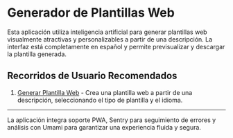 # Generador de Plantillas Web

Esta aplicación utiliza inteligencia artificial para generar plantillas web visualmente atractivas y personalizables a partir de una descripción. La interfaz está completamente en español y permite previsualizar y descargar la plantilla generada.

## Recorridos de Usuario Recomendados

1. [Generar Plantilla Web](docs/journeys/generar-plantilla-web.md) - Crea una plantilla web a partir de una descripción, seleccionando el tipo de plantilla y el idioma.

---
La aplicación integra soporte PWA, Sentry para seguimiento de errores y análisis con Umami para garantizar una experiencia fluida y segura.